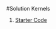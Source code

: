 #Solution Kernels

1. [Starter Code](https://www.kaggle.com/funxexcel/titanic-basic-solution-with-logistic-regression)
